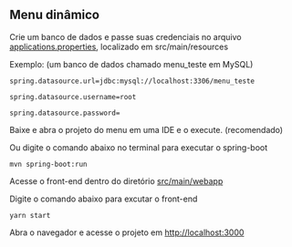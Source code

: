 ## Menu dinâmico

Crie um banco de dados e passe suas credenciais no arquivo 
[applications.properties](https://github.com/TiagoC-Aguiar/menu-dinamico/tree/master/src/main/resources/applications.properties), 
localizado em src/main/resources

Exemplo: (um banco de dados chamado menu_teste em MySQL)

`spring.datasource.url=jdbc:mysql://localhost:3306/menu_teste`

`spring.datasource.username=root`

`spring.datasource.password= `

Baixe e abra o projeto do menu em uma IDE e o execute. (recomendado)

Ou digite o comando abaixo no terminal para executar o spring-boot

`mvn spring-boot:run`

Acesse o front-end dentro do diretório [src/main/webapp](https://github.com/TiagoC-Aguiar/menu-dinamico/tree/master/src/main/webapp)

Digite o comando abaixo para excutar o front-end

`yarn start`

Abra o navegador e acesse o projeto em [http://localhost:3000](http://localhost:3000)
